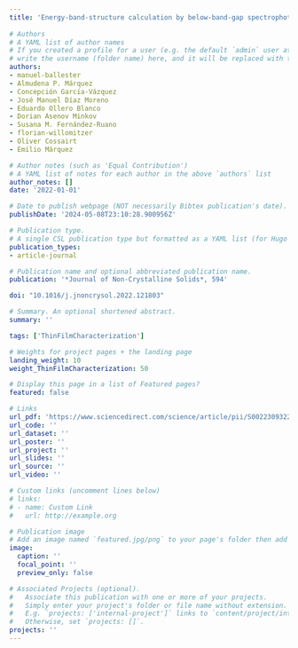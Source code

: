 ```yaml
---
title: 'Energy-band-structure calculation by below-band-gap spectrophotometry in thin layers of non-crystalline semiconductors: A case study of unhydrogenated a-Si'
  
# Authors
# A YAML list of author names
# If you created a profile for a user (e.g. the default `admin` user at `content/authors/admin/`), 
# write the username (folder name) here, and it will be replaced with their full name and linked to their profile.
authors:
- manuel-ballester
- Almudena P. Márquez
- Concepción Garcı́a-Vázquez
- José Manuel Díaz Moreno
- Eduardo Ollero Blanco
- Dorian Asenov Minkov
- Susana M. Fernández-Ruano
- florian-willomitzer
- Oliver Cossairt
- Emilio Márquez

# Author notes (such as 'Equal Contribution')
# A YAML list of notes for each author in the above `authors` list
author_notes: []
date: '2022-01-01'

# Date to publish webpage (NOT necessarily Bibtex publication's date).
publishDate: '2024-05-08T23:10:28.900956Z'

# Publication type.
# A single CSL publication type but formatted as a YAML list (for Hugo requirements).
publication_types:
- article-journal

# Publication name and optional abbreviated publication name.
publication: '*Journal of Non-Crystalline Solids*, 594'

doi: "10.1016/j.jnoncrysol.2022.121803"

# Summary. An optional shortened abstract.
summary: ''

tags: ['ThinFilmCharacterization']

# Weights for project pages + the landing page
landing_weight: 10
weight_ThinFilmCharacterization: 50

# Display this page in a list of Featured pages?
featured: false

# Links
url_pdf: 'https://www.sciencedirect.com/science/article/pii/S0022309322004008'
url_code: ''
url_dataset: ''
url_poster: ''
url_project: ''
url_slides: ''
url_source: ''
url_video: ''

# Custom links (uncomment lines below)
# links:
# - name: Custom Link
#   url: http://example.org

# Publication image
# Add an image named `featured.jpg/png` to your page's folder then add a caption below.
image:
  caption: ''
  focal_point: ''
  preview_only: false

# Associated Projects (optional).
#   Associate this publication with one or more of your projects.
#   Simply enter your project's folder or file name without extension.
#   E.g. `projects: ['internal-project']` links to `content/project/internal-project/index.md`.
#   Otherwise, set `projects: []`.
projects: ''
---
```

